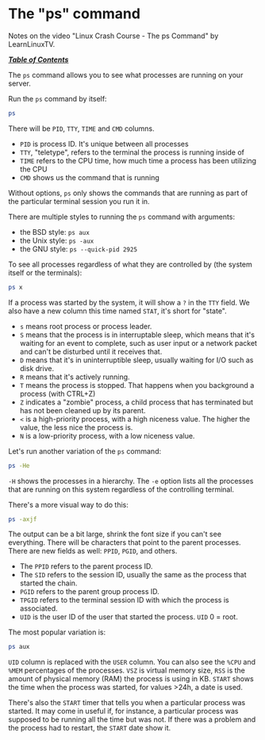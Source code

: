# The "ps" command

Notes on the video "Linux Crash Course - The ps Command" by LearnLinuxTV.

[***Table of Contents***](/README.md)  

The `ps` command allows you to see what processes are running on your server.

Run the `ps` command by itself:

```sh
ps
```

There will be `PID`, `TTY`, `TIME` and `CMD` columns.  
- `PID` is process ID. It's unique between all processes
- `TTY`, "teletype", refers to the terminal the process is running inside of
- `TIME` refers to the CPU time, how much time a process has been utilizing the
  CPU
- `CMD` shows us the command that is running

Without options, `ps` only shows the commands that are running as part of the 
particular terminal session you run it in.

There are multiple styles to running the `ps` command with arguments:
- the BSD style: `ps aux`
- the Unix style: `ps -aux`
- the GNU style: `ps --quick-pid 2925`

To see all processes regardless of what they are controlled by (the system
itself or the terminals):

```sh
ps x
```

If a process was started by the system, it will show a `?` in the `TTY` field.
We also have a new column this time named `STAT`, it's short for "state".
- `s` means root process or process leader.
- `S` means that the process is in interruptable sleep, which means that it's
  waiting for an event to complete, such as user input or a network packet and
  can't be disturbed until it receives that.
- `D` means that it's in uninterruptible sleep, usually waiting for I/O such as
  disk drive.
- `R` means that it's actively running.
- `T` means the process is stopped. That happens when you background a process
  (with CTRL+Z)
- `Z` indicates a "zombie" process, a child process that has terminated but has
  not been cleaned up by its parent.
- `<` is a high-priority process, with a high niceness value. The higher the
  value, the less nice the process is.
- `N` is a low-priority process, with a low niceness value.

Let's run another variation of the `ps` command:

```sh
ps -He
```

`-H` shows the processes in a hierarchy. The `-e` option lists all the processes
that are running on this system regardless of the controlling terminal.

There's a more visual way to do this:

```sh
ps -axjf
```

The output can be a bit large, shrink the font size if you can't see everything.
There will be characters that point to the parent processes. There are new
fields as well: `PPID`, `PGID`, and others.

- The `PPID` refers to the parent process ID. 
- The `SID` refers to the session ID, usually the same as the process that
  started the chain.
- `PGID` refers to the parent group process ID.
- `TPGID` refers to the terminal session ID with which the process is associated.
- `UID` is the user ID of the user that started the process. `UID` 0 = root.

The most popular variation is:

```sh
ps aux
```

`UID` column is replaced with the `USER` column. You can also see the `%CPU`
and `%MEM` percentages of the processes. `VSZ` is virtual memory size, `RSS` is
the amount of physical memory (RAM) the process is using in KB. `START` shows
the time when the process was started, for values >24h, a date is used.

There's also the `START` timer that tells you when a particular process was
started. It may come in useful if, for instance, a particular process was
supposed to be running all the time but was not. If there was a problem and the
process had to restart, the `START` date show it.
